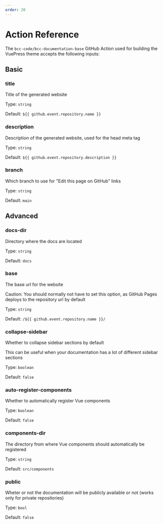 ```yaml
---
order: 20
---
```


# Action Reference
The `bcc-code/bcc-documentation-base` GitHub Action used for building the VuePress theme accepts the following inputs:

## Basic
### title <Badge type="tip" text="required" vertical="middle" />
Title of the generated website

Type: `string`

Default: `${{ github.event.repository.name }}`

### description <Badge type="tip" text="required" vertical="middle" />
Description of the generated website, used for the head meta tag

Type: `string`

Default: `${{ github.event.repository.description }}`
  
### branch
Which branch to use for "Edit this page on GitHub" links

Type: `string`

Default: `main`

## Advanced
### docs-dir
Directory where the docs are located

Type: `string`

Default: `docs`

### base
The base url for the website

Caution: You should normally not have to set this option, as GitHub Pages deploys to the repository url by default

Type: `string`

Default: `/${{ github.event.repository.name }}/`

### collapse-sidebar
Whether to collapse sidebar sections by default

This can be useful when your documentation has a lot of different sidebar sections

Type: `boolean`

Default: `false`

### auto-register-components
Whether to automatically register Vue components

Type: `boolean`

Default: `false`

### components-dir
The directory from where Vue components should automatically be registered

Type: `string`

Default: `src/components`

### public <Badge type="warning" text="v3 or later" vertical="middle" />
Wheter or not the documentation will be publicly available or not (works only for private repositories)

Type: `bool`

Default: `false`